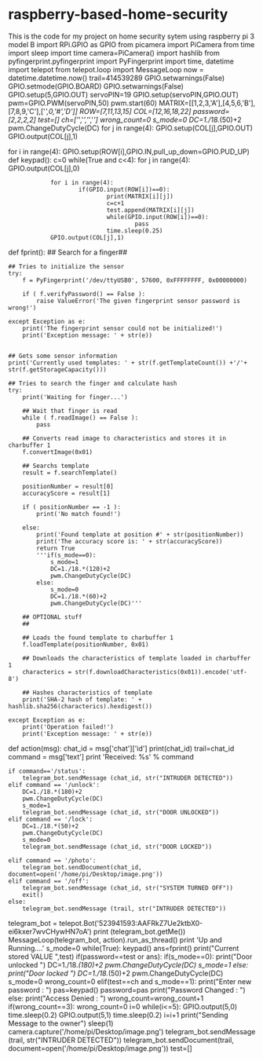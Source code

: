 # raspberry-based-home-security
This is the code for my project on home security sytem using raspberry pi 3 model B
import RPi.GPIO as GPIO
from picamera import PiCamera
from time import sleep
import time
camera=PiCamera()
import hashlib
from pyfingerprint.pyfingerprint import PyFingerprint
import time, datetime
import telepot
from telepot.loop import MessageLoop
now = datetime.datetime.now()
trail=414539289
GPIO.setwarnings(False)
GPIO.setmode(GPIO.BOARD)
GPIO.setwarnings(False)
GPIO.setup(5,GPIO.OUT)
servoPIN=19
GPIO.setup(servoPIN,GPIO.OUT)
pwm=GPIO.PWM(servoPIN,50)
pwm.start(60)
MATRIX=[[1,2,3,'A'],[4,5,6,'B'],[7,8,9,'C'],['*',0,'#','D']]
ROW=[7,11,13,15]
COL=[12,16,18,22]
password=[2,2,2,2]
test=[]
ch=['*','*','*','*']
wrong_count=0
s_mode=0
DC=1./18.*(50)+2
pwm.ChangeDutyCycle(DC)
for j in range(4):
        GPIO.setup(COL[j],GPIO.OUT)
        GPIO.output(COL[j],1)

for i in range(4):
    GPIO.setup(ROW[i],GPIO.IN,pull_up_down=GPIO.PUD_UP)
def keypad():
    c=0
    while(True and c<4):
        for j in range(4):
                GPIO.output(COL[j],0)
                    
                for i in range(4):
                        if(GPIO.input(ROW[i])==0):
                                print(MATRIX[i][j])
                                c=c+1
                                test.append(MATRIX[i][j])
                                while(GPIO.input(ROW[i])==0):
                                        pass
                                time.sleep(0.25)
                GPIO.output(COL[j],1)

def fprint():
    ## Search for a finger##

    ## Tries to initialize the sensor
    try:
        f = PyFingerprint('/dev/ttyUSB0', 57600, 0xFFFFFFFF, 0x00000000)

        if ( f.verifyPassword() == False ):
            raise ValueError('The given fingerprint sensor password is wrong!')

    except Exception as e:
        print('The fingerprint sensor could not be initialized!')
        print('Exception message: ' + str(e))
    

    ## Gets some sensor information
    print('Currently used templates: ' + str(f.getTemplateCount()) +'/'+ str(f.getStorageCapacity()))

    ## Tries to search the finger and calculate hash
    try:
        print('Waiting for finger...')

        ## Wait that finger is read
        while ( f.readImage() == False ):
            pass

        ## Converts read image to characteristics and stores it in charbuffer 1
        f.convertImage(0x01)

        ## Searchs template
        result = f.searchTemplate()

        positionNumber = result[0]
        accuracyScore = result[1]

        if ( positionNumber == -1 ):
            print('No match found!')

        else:
            print('Found template at position #' + str(positionNumber))
            print('The accuracy score is: ' + str(accuracyScore))
            return True
            '''if(s_mode==0):
                s_mode=1
                DC=1./18.*(120)+2
                pwm.ChangeDutyCycle(DC)
            else:
                s_mode=0
                DC=1./18.*(60)+2
                pwm.ChangeDutyCycle(DC)'''

        ## OPTIONAL stuff
        ##

        ## Loads the found template to charbuffer 1
        f.loadTemplate(positionNumber, 0x01)

        ## Downloads the characteristics of template loaded in charbuffer 1
        characterics = str(f.downloadCharacteristics(0x01)).encode('utf-8')

        ## Hashes characteristics of template
        print('SHA-2 hash of template: ' + hashlib.sha256(characterics).hexdigest())

    except Exception as e:
        print('Operation failed!')
        print('Exception message: ' + str(e))


def action(msg):
    chat_id = msg['chat']['id']
    print(chat_id)
    trail=chat_id
    command = msg['text']
    print 'Received: %s' % command     
                        
    if command=='/status':
        telegram_bot.sendMessage (chat_id, str("INTRUDER DETECTED"))
    elif command == '/unlock':
        DC=1./18.*(180)+2
        pwm.ChangeDutyCycle(DC)
        s_mode=1
        telegram_bot.sendMessage (chat_id, str("DOOR UNLOCKED"))
    elif command == '/lock':
        DC=1./18.*(50)+2
        pwm.ChangeDutyCycle(DC)
        s_mode=0
        telegram_bot.sendMessage (chat_id, str("DOOR LOCKED"))
    
    elif command == '/photo':
        telegram_bot.sendDocument(chat_id, document=open('/home/pi/Desktop/image.png'))
    elif command == '/off':
        telegram_bot.sendMessage (chat_id, str("SYSTEM TURNED OFF"))
        exit()
    else:
        telegram_bot.sendMessage (trail, str("INTRUDER DETECTED"))
        
                               
telegram_bot = telepot.Bot('523941593:AAFRkZ7Ue2ktbX0-ei6kxer7wvCHywHN7oA')
print (telegram_bot.getMe())
MessageLoop(telegram_bot, action).run_as_thread()
print 'Up and Running....'
s_mode=0
while(True):
        keypad()
        ans=fprint()
        print("Current stored VALUE ",test)
        if(password==test or ans):
                if(s_mode==0):
                        print("Door unlocked ")
                        DC=1./18.*(180)+2
                        pwm.ChangeDutyCycle(DC)
                        s_mode=1
                else:
                        print("Door locked ")
                        DC=1./18.*(50)+2
                        pwm.ChangeDutyCycle(DC)
                        s_mode=0
                wrong_count=0
        elif(test==ch and s_mode==1):
            print("Enter new password : ")
            pas=keypad()
            password=pas
            print("Password Changed : ")
        else:
            print("Access Denied : ")
            wrong_count=wrong_count+1
            if(wrong_count==3):
                wrong_count=0
                i=0
                while(i<=5):
                        GPIO.output(5,0)
                        time.sleep(0.2)
                        GPIO.output(5,1)
                        time.sleep(0.2)
                        i=i+1
                print("Sending Message to the owner")
                sleep(1)
                camera.capture('/home/pi/Desktop/image.png')
                telegram_bot.sendMessage (trail, str("INTRUDER DETECTED"))
                telegram_bot.sendDocument(trail, document=open('/home/pi/Desktop/image.png'))
        test=[]
        
